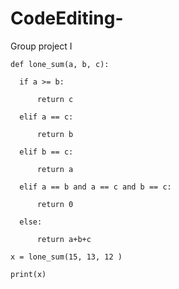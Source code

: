 # CodeEditing-
Group project I 

    def lone_sum(a, b, c):
      
      if a >= b:
          
          return c
      
      elif a == c:
          
          return b
      
      elif b == c:
          
          return a
      
      elif a == b and a == c and b == c:
          
          return 0
      
      else:
          
          return a+b+c
  
    x = lone_sum(15, 13, 12 )
  
    print(x)
       
